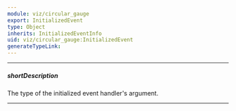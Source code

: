 ```yaml
---
module: viz/circular_gauge
export: InitializedEvent
type: Object
inherits: InitializedEventInfo
uid: viz/circular_gauge:InitializedEvent
generateTypeLink: 
---
```

---
##### shortDescription
The type of the initialized event handler's argument.

---
<!-- Description goes here -->